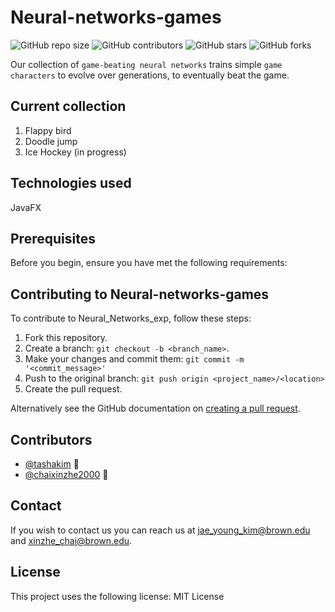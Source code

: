 # Neural-networks-games

![GitHub repo size](https://img.shields.io/github/repo-size/tashakim/Neural-networks-games)
![GitHub contributors](https://img.shields.io/github/contributors/tashakim/Neural-networks-games)
![GitHub stars](https://img.shields.io/github/stars/tashakim/Neural-networks-games?style=social)
![GitHub forks](https://img.shields.io/github/forks/tashakim/Neural-networks-games?style=social)

Our collection of `game-beating neural networks` trains simple `game characters` to evolve over generations, to eventually beat the game.

## Current collection
1. Flappy bird
2. Doodle jump
3. Ice Hockey (in progress)

## Technologies used
JavaFX

## Prerequisites
Before you begin, ensure you have met the following requirements:

## Contributing to Neural-networks-games
To contribute to Neural_Networks_exp, follow these steps:

1. Fork this repository.
2. Create a branch: `git checkout -b <branch_name>`.
3. Make your changes and commit them: `git commit -m '<commit_message>'`
4. Push to the original branch: `git push origin <project_name>/<location>`
5. Create the pull request.

Alternatively see the GitHub documentation on [creating a pull request](https://help.github.com/en/github/collaborating-with-issues-and-pull-requests/creating-a-pull-request).

## Contributors

* [@tashakim](https://github.com/tashakim) 📖
* [@chaixinzhe2000](https://github.com/chaixinzhe2000) 🐛

## Contact

If you wish to contact us you can reach us at <jae_young_kim@brown.edu> and <xinzhe_chai@brown.edu>.

## License

This project uses the following license: MIT License

